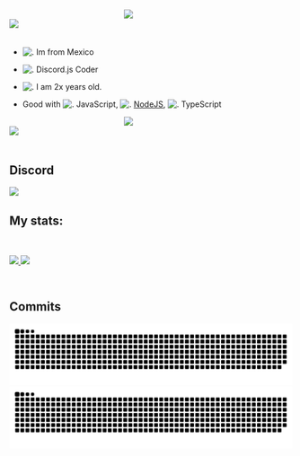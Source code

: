 #
<div>
<img src="https://i.imgur.com/fgSLbeG.png" width="300" align="right" />
<br/>
<img src="https://i.imgur.com/ePNxq4P.png" width="500" />
<br/>
<br/>

- <img src="https://i.imgur.com/XznOkdL.png" alt="." width="16" height="16"/> Im from Mexico
- <img src="https://i.imgur.com/SuSbRGN.png" alt="." width="16" height="16"/> Discord.js Coder 
- <img src="https://i.imgur.com/a2KhTyR.gif" alt="."  width="16" height="16" /> I am 2x years old. 

- Good with <img src="https://i.imgur.com/Xjb867j.png" alt="." width="16" height="16"/> JavaScript, <img src="https://i.imgur.com/eZxBcrA.png" alt="." width="16" height="16"/> [NodeJS](https://nodejs.org/), <img src="https://www.typescriptlang.org/favicon-32x32.png" alt="." width="16" height="16"/> TypeScript

<img src="https://media.discordapp.net/attachments/1250242270158917653/1250599198777409606/Ins48690108409_d701a7f130f74aa3bd6e752c9808b2bf_An_fXLFkNv38N9dO3sSGSj1WUAEuqiwHQlypfFG5kMOEfFx94zgV1ZzrF_EeWpjzL93qgUB28agDW7RZxLKkmxuC.gif?ex=666b86c3&is=666a3543&hm=e3b2e8ad930a2520a4771261091e54b793d370c833f96abebb3db2a0e97c35c5&=&width=147&height=262" width="300" align="right" />
<br/>
<img src="https://images-ext-1.discordapp.net/external/8Pb2IvWmsD5uWbxDEuAswnLm5ZCgr7gCqkaWzGb2ww0/%3Fsize%3D2048/https/cdn.discordapp.com/avatars/645097595391442944/71d93a6c637da956fca8c4700d761c2f.png?format=webp&quality=lossless&width=96&height=96" width="500" />
<br/>
<br/>

## Discord
<a href="https://discord.com/users/645097595391442944"  align="left">
    <img src="https://lanyard.cnrad.dev/api/645097595391442944?theme=light&bg=F4BFC7&borderRadius=15px&animated=true&idleMessage=In%20the%20sky%20there%20is%20an%20angel%20in%20somewhere%20(.%20%E2%9D%9B%20%E1%B4%97%20%E2%9D%9B.)">
  </a>

## My stats:

<br/>
<p align="left">
  <a href="/">
  <img width="49.5%" src="https://github-readme-stats.vercel.app/api?username=alecuatro&theme=dracula&show_icons=true" />
    <img width="49.5%" src="https://github-readme-streak-stats.herokuapp.com/?user=alecuatro&theme=dracula&hide_border=true" />
  </a>
</p>
<br>

## Commits

![github contribution grid snake animation](https://raw.githubusercontent.com/AleCuatro/AleCuatro/output/github-contribution-grid-snake-dark.svg#gh-dark-mode-only) ![github contribution grid snake animation](https://raw.githubusercontent.com/AleCuatro/AleCuatro/output/github-contribution-grid-snake.svg#gh-light-mode-only)


